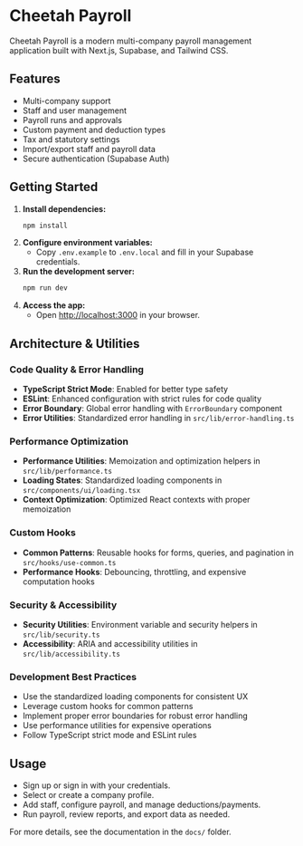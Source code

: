 # Cheetah Payroll

Cheetah Payroll is a modern multi-company payroll management application built with Next.js, Supabase, and Tailwind CSS.

## Features

- Multi-company support
- Staff and user management
- Payroll runs and approvals
- Custom payment and deduction types
- Tax and statutory settings
- Import/export staff and payroll data
- Secure authentication (Supabase Auth)

## Getting Started

1. **Install dependencies:**
   ```sh
   npm install
   ```
2. **Configure environment variables:**
   - Copy `.env.example` to `.env.local` and fill in your Supabase credentials.
3. **Run the development server:**
   ```sh
   npm run dev
   ```
4. **Access the app:**
   - Open [http://localhost:3000](http://localhost:3000) in your browser.

## Architecture & Utilities

### Code Quality & Error Handling
- **TypeScript Strict Mode**: Enabled for better type safety
- **ESLint**: Enhanced configuration with strict rules for code quality
- **Error Boundary**: Global error handling with `ErrorBoundary` component
- **Error Utilities**: Standardized error handling in `src/lib/error-handling.ts`

### Performance Optimization
- **Performance Utilities**: Memoization and optimization helpers in `src/lib/performance.ts`
- **Loading States**: Standardized loading components in `src/components/ui/loading.tsx`
- **Context Optimization**: Optimized React contexts with proper memoization

### Custom Hooks
- **Common Patterns**: Reusable hooks for forms, queries, and pagination in `src/hooks/use-common.ts`
- **Performance Hooks**: Debouncing, throttling, and expensive computation hooks

### Security & Accessibility
- **Security Utilities**: Environment variable and security helpers in `src/lib/security.ts`
- **Accessibility**: ARIA and accessibility utilities in `src/lib/accessibility.ts`

### Development Best Practices
- Use the standardized loading components for consistent UX
- Leverage custom hooks for common patterns
- Implement proper error boundaries for robust error handling
- Use performance utilities for expensive operations
- Follow TypeScript strict mode and ESLint rules

## Usage

- Sign up or sign in with your credentials.
- Select or create a company profile.
- Add staff, configure payroll, and manage deductions/payments.
- Run payroll, review reports, and export data as needed.

For more details, see the documentation in the `docs/` folder.
